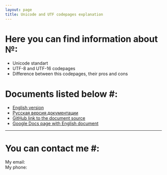 ```yaml
---
layout: page
title: Unicode and UTF codepages explanation  
---
```


# Here you can find information about №:

- Unicode standart
- UTF-8 and UTF-16 codepages
- Difference between this codepages, their pros and cons

# Documents listed below #:

- [English version](pages/english.html)
- [Русская версия документации](pages/russian.html)
- [GitHub link to the document source](https://github.com/fedor1984/unicode)
- [Google Docs page with English document](pages/project_site.html)

---

# You can contact me #:  
My email:   
My phone:   
